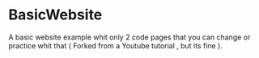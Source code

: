 # BasicWebsite
A basic website example whit only 2 code pages that you can change or practice whit that ( Forked from a Youtube tutorial , but its fine ).
